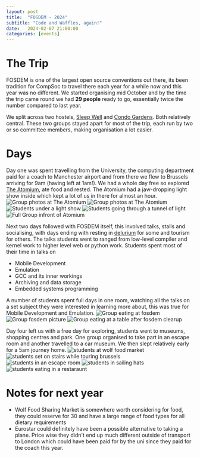 ```yaml
---
layout: post
title:  "FOSDEM - 2024"
subtitle: "Code and Waffles, again!"
date:   2024-02-07 21:00:00
categories: [events]
---
```

# The Trip
FOSDEM is one of the largest open source conventions out there, its been tradition for CompSoc to travel there each year for a while now and this year was no different. We started organising mid October and by the time the trip came round we had **29 people** ready to go, essentially twice the number compared to last year.

We split across two hostels, [Sleep Well](https://www.booking.com/hotel/be/sleep-well-youth-hostel.html) and [Condo Gardens](https://www.booking.com/hotel/be/citygardensflats.en-gb.html). Both relatively central. These two groups stayed apart for most of the trip, each run by two or so committee members, making organisation a lot easier.

# Days
Day one was spent travelling from the University, the computing department paid for a coach to Manchester airport and from there we flew to Brussels arriving for 9am (having left at 1am!). We had a whole day free so explored [The Atomium](https://atomium.be/home/Index), ate food and rested. The Atomium had a jaw-dropping light show inside which kept a lot of us in there for almost an hour.
![Group photos at The Atomium](fosdem2024/condoAtomium.jpg)
![Group photos at The Atomium](fosdem2024/SleepWellAtomium.png)
![Students under a light show](fosdem2024/lights2.jpg)
![Students going through a tunnel of light](fosdem2024/lights1.jpg)
![Full Group infront of Atomium](fosdem2024/groupAtomiumPhoto.jpg)

Next two days followed with FOSDEM itself, this involved talks, stalls and socialising, with days ending with resting in [delurium](https://www.deliriumvillage.com/bar/delirium-cafe/) for some and tourism for others. The talks students went to ranged from low-level compiler and kernel work to higher level web or python work. Students spent most of their time in talks on
- Mobile Development
- Emulation
- GCC and its inner workings
- Archiving and data storage
- Embedded systems programming

A number of students spent full days in one room, watching all the talks on a set subject they were interested in learning more about, this was true for Mobile Development and Emulation.
![Group eating at fosdem](fosdem2024/food.jpg)
![Group fosdem picture](fosdem2024/groupFosdemPic.jpg)
![Group eating at a table after fosdem clearup](fosdem2024/volunteering.jpg)

Day four left us with a free day for exploring, students went to museums, shopping centres and park. One group organised to take part in an escape room and another travelled to a car museum. We then slept relatively early for a 5am journey home.
![students at wolf food market](fosdem2024/wolfFoodMarket.jpg)
![students set on stairs while touring brussels](fosdem2024/Stairs.jpg)
![students in an escape room](fosdem2024/escapeRoom.jpg)
![students in sailing hats](fosdem2024/sailingHats.jpg)
![students eating in a restaraunt](fosdem2024/condoPic.jpg)

# Notes for next year
- Wolf Food Sharing Market is somewhere worth considering for food, they could reserve for 30 and have a large range of food types for all dietary requirements
- Eurostar could definitely have been a possible alternative to taking a plane. Price wise they didn't end up much different outside of transport to London which could have been paid for by the uni since they paid for the coach this year.